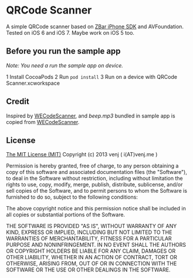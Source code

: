 QRCode Scanner
==============

A simple QRCode scanner based on [ZBar iPhone SDK](http://zbar.sourceforge.net/iphone/sdkdoc/) and AVFoundation. Tested on iOS 6 and iOS 7. Maybe work on iOS 5 too.

Before you run the sample app
-----------------------------

*Note: You need a run the sample app on device.*

1 Install CocoaPods
2 Run `pod install`
3 Run on a device with QRCode Scanner.xcworkspace

Credit
------

Inspired by [WECodeScanner](https://github.com/werner77/WECodeScanner), and *beep.mp3* bundled in sample app is copied from [WECodeScanner](https://github.com/werner77/WECodeScanner).


License
-------

[The MIT License (MIT)](http://opensource.org/licenses/MIT) Copyright (c) 2013 venj ( i(AT)venj.me )

Permission is hereby granted, free of charge, to any person obtaining a copy of this software and associated documentation files (the "Software"), to deal in the Software without restriction, including without limitation the rights to use, copy, modify, merge, publish, distribute, sublicense, and/or sell copies of the Software, and to permit persons to whom the Software is furnished to do so, subject to the following conditions:

The above copyright notice and this permission notice shall be included in all copies or substantial portions of the Software.

THE SOFTWARE IS PROVIDED "AS IS", WITHOUT WARRANTY OF ANY KIND, EXPRESS OR IMPLIED, INCLUDING BUT NOT LIMITED TO THE WARRANTIES OF MERCHANTABILITY, FITNESS FOR A PARTICULAR PURPOSE AND NONINFRINGEMENT. IN NO EVENT SHALL THE AUTHORS OR COPYRIGHT HOLDERS BE LIABLE FOR ANY CLAIM, DAMAGES OR OTHER LIABILITY, WHETHER IN AN ACTION OF CONTRACT, TORT OR OTHERWISE, ARISING FROM, OUT OF OR IN CONNECTION WITH THE SOFTWARE OR THE USE OR OTHER DEALINGS IN THE SOFTWARE.

